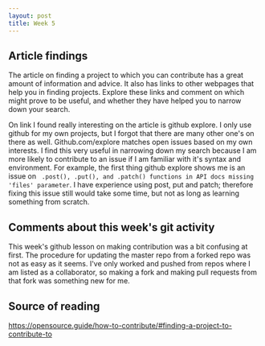 ```yaml
---
layout: post
title: Week 5
---
```

## Article findings
The article on finding a project to which you can contribute has a great amount of information and advice. It also has links to other webpages that help you in finding projects. Explore these links and comment on which might prove to be useful, and whether they have helped you to narrow down your search.

On link I found really interesting on the article is github explore. I only use github for my own projects, but I forgot that there are many other one's on there as well. Github.com/explore matches open issues based on my own interests. I find this very useful in narrowing down my search because I am more likely to contribute to an issue if I am familiar with it's syntax and environment. For example, the first thing github explore shows me is an issue on ``` .post(), .put(), and .patch() functions in API docs missing 'files' parameter```. I have experience using post, put and patch; therefore fixing this issue still would take some time, but not as long as learning something from scratch.

## Comments about this week's git activity

This week's github lesson on making contribution was a bit confusing at first. The procedure for updating the master repo from a forked repo was not as easy as it seems. I've only worked and pushed from repos where I am listed as a collaborator, so making a fork and making pull requests from that fork was something new for me.


## Source of reading

https://opensource.guide/how-to-contribute/#finding-a-project-to-contribute-to